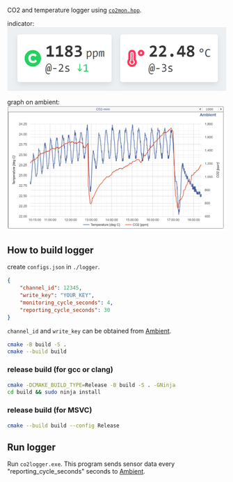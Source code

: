 CO2 and temperature logger using [`co2mon.hpp`](https://github.com/estshorter/co2mon).

indicator:
![indicators](https://raw.githubusercontent.com/estshorter/co2logger/images/display.png)

graph on ambient:
![ambient](https://raw.githubusercontent.com/estshorter/co2logger/images/ambient.png)

## How to build logger
create `configs.json` in `./logger`.
``` json
{
    "channel_id": 12345,
    "write_key": "YOUR_KEY",
    "monitoring_cycle_seconds": 4,
    "reporting_cycle_seconds": 30
} 
```
`channel_id` and `write_key` can be obtained from [Ambient](https://ambidata.io/).

``` sh
cmake -B build -S .
cmake --build build
```

### release build (for gcc or clang)
``` sh
cmake -DCMAKE_BUILD_TYPE=Release -B build -S . -GNinja
cd build && sudo ninja install
```
### release build (for MSVC)
``` sh
cmake --build build --config Release
```
## Run logger
Run `co2logger.exe`.
This program sends sensor data every "reporting_cycle_seconds" seconds to [Ambient](https://ambidata.io/).
